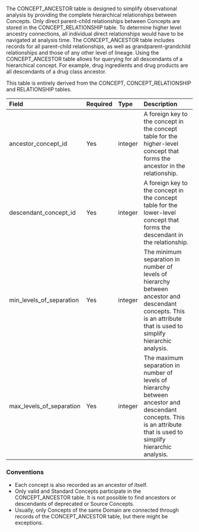 The CONCEPT_ANCESTOR table is designed to simplify observational analysis by providing the complete hierarchical relationships between Concepts. Only direct parent-child relationships between Concepts are stored in the CONCEPT_RELATIONSHIP table. To determine higher level ancestry connections, all individual direct relationships would have to be navigated at analysis time. The  CONCEPT_ANCESTOR table includes records for all parent-child relationships, as well as grandparent-grandchild relationships and those of any other level of lineage. Using the CONCEPT_ANCESTOR table allows for querying for all descendants of a hierarchical concept. For example, drug ingredients and drug products are all descendants of a drug class ancestor.

This table is entirely derived from the CONCEPT, CONCEPT_RELATIONSHIP and RELATIONSHIP tables.  

Field|Required|Type|Description
:---------------------------|:--------|:------------|:---------------------------------------
|ancestor_concept_id|Yes|integer|A foreign key to the concept in the concept table for the higher-level concept that forms the ancestor in the relationship.|
|descendant_concept_id|Yes|integer|A foreign key to the concept in the concept table for the lower-level concept that forms the descendant in the relationship.|
|min_levels_of_separation|Yes|integer|The minimum separation in number of levels of hierarchy between ancestor and descendant concepts. This is an attribute that is used to simplify hierarchic analysis.|
|max_levels_of_separation|Yes|integer|The maximum separation in number of levels of hierarchy between ancestor and descendant concepts. This is an attribute that is used to simplify hierarchic analysis.|

### Conventions 

  * Each concept is also recorded as an ancestor of itself.
  * Only valid and Standard Concepts participate in the CONCEPT_ANCESTOR table. It is not possible to find ancestors or descendants of deprecated or Source Concepts.
  * Usually, only Concepts of the same Domain are connected through records of the CONCEPT_ANCESTOR table, but there might be exceptions.
